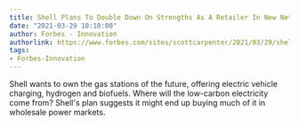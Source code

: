 ```yaml
---
title: Shell Plans To Double Down On Strengths As A Retailer In New Net-Zero World
date: "2021-03-29 10:10:00"
author: Forbes - Innovation
authorlink: https://www.forbes.com/sites/scottcarpenter/2021/03/29/shell-plans-to-double-down-on-strengths-as-a-retailer-in-new-net-zero-world/
tags:
- Forbes-Innovation
---
```

Shell wants to own the gas stations of the future, offering electric vehicle charging, hydrogen and biofuels. Where will the low-carbon electricity come from? Shell's plan suggests it might end up buying much of it in wholesale power markets.